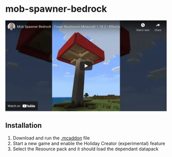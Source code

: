 # mob-spawner-bedrock
![Tower-Mushroom](/tower-mushroom.png)

## Installation
1. Download and run the [.mcaddon](https://github.com/kirbycope/mob-spawner-bedrock/blob/main/Mob%20Spawner%20Bedrock.mcaddon) file
1. Start a new game and enable the Holiday Creator (experimental) feature
1. Select the Resource pack and it should load the dependant datapack
